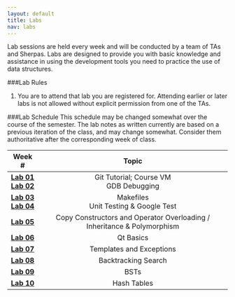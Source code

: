 ```yaml
---
layout: default
title: Labs
nav: labs
---
```


Lab sessions are held every week and will be conducted by a team of TAs and Sherpas. Labs are designed to provide you with basic knowledge and assistance in using the development tools you need to practice the use of data structures.

###Lab Rules
  1. You are to attend that lab you are registered for. Attending earlier or later labs is not allowed without explicit permission from one of the TAs.</li>

###Lab Schedule
This schedule may be changed somewhat over the course of the semester. The lab notes as written currently are based on a previous iteration of the class, and may change somewhat. Consider them authoritative after the corresponding week of class.

| **Week #**                                | **Topic**                               |
| :---------------------------------------: | :-----------------------------------:   |
| **[Lab 01]({{site.url}}/labs/lab01.html) <br>[Lab 02]({{site.url}}/labs/lab02.html)** | Git Tutorial; Course VM <br> GDB Debugging |
| **[Lab 03]({{site.url}}/labs/lab03.html) <br>[Lab 04]({{site.url}}/labs/lab04.html)** | Makefiles <br> Unit Testing & Google Test |
| **[Lab 05]({{site.url}}/labs/lab05.html)** | Copy Constructors and Operator Overloading / Inheritance & Polymorphism                             |
| **[Lab 06]({{site.url}}/labs/lab05.html)** | Qt Basics                             |
| **[Lab 07]({{site.url}}/labs/lab06.html)** | Templates and Exceptions              |
| **[Lab 08]({{site.url}}/labs/lab07.html)** | Backtracking Search                   |
| **[Lab 09]({{site.url}}/labs/lab08.html)** | BSTs                                  |
| **[Lab 10]({{site.url}}/labs/lab09.html)** | Hash Tables                           |
